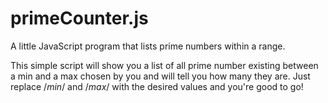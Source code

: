 # primeCounter.js
A little JavaScript program that lists prime numbers within a range. 

This simple script will show you a list of all prime number existing between a min and a max chosen by you and will tell you how many they are. Just replace /*min*/ and /*max*/ with the desired values and you're good to go!
